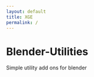 ```yaml
---
layout: default
title: XGE
permalink: /
---
```


# Blender-Utilities
Simple utility add ons for blender